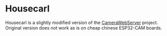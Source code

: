 # Housecarl

Housecarl is a slightly modified version of the [CameraWebServer](https://github.com/espressif/arduino-esp32/tree/master/libraries/ESP32/examples/Camera/CameraWebServer) project.
Original version does not work as is on cheap chinese ESP32-CAM boards.

